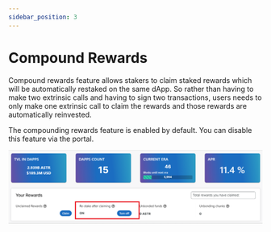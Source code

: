 ```yaml
---
sidebar_position: 3
---
```


# Compound Rewards

Compound rewards feature allows stakers to claim staked rewards which will be automatically restaked on the same dApp. So rather than having to make two extrinsic calls and having to sign two transactions, users needs to only make one extrinsic call to claim the rewards and those rewards are automatically reinvested.

The compounding rewards feature is enabled by default. You can disable this feature via the portal.

![8](img/8.png)
